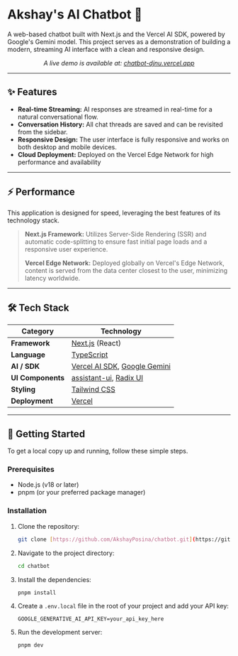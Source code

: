 # Akshay's AI Chatbot 🚀

A web-based chatbot built with Next.js and the Vercel AI SDK, powered by Google's Gemini model. This project serves as a demonstration of building a modern, streaming AI interface with a clean and responsive design.

*<p align="center">A live demo is available at: [chatbot-djnu.vercel.app](https://chatbot-djnu.vercel.app/)</p>*

---

## ✨ Features

- **Real-time Streaming:** AI responses are streamed in real-time for a natural conversational flow.
- **Conversation History:** All chat threads are saved and can be revisited from the sidebar.
- **Responsive Design:** The user interface is fully responsive and works on both desktop and mobile devices.
- **Cloud Deployment:** Deployed on the Vercel Edge Network for high performance and availability

- ---

## ⚡ Performance

This application is designed for speed, leveraging the best features of its technology stack.

> **Next.js Framework:** Utilizes Server-Side Rendering (SSR) and automatic code-splitting to ensure fast initial page loads and a responsive user experience.
>
> **Vercel Edge Network:** Deployed globally on Vercel's Edge Network, content is served from the data center closest to the user, minimizing latency worldwide.

---

## 🛠️ Tech Stack

| Category          | Technology                                                                                             |
| ----------------- | ------------------------------------------------------------------------------------------------------ |
| **Framework** | [Next.js](https://nextjs.org/) (React)                                                                 |
| **Language** | [TypeScript](https://www.typescriptlang.org/)                                                          |
| **AI / SDK** | [Vercel AI SDK](https://sdk.vercel.ai/docs), [Google Gemini](https://ai.google.dev/)                    |
| **UI Components** | [assistant-ui](https://github.com/Yonom/assistant-ui), [Radix UI](https://www.radix-ui.com/)             |
| **Styling** | [Tailwind CSS](https://tailwindcss.com/)                                                               |
| **Deployment** | [Vercel](https://vercel.com/)                                                                          |

---

## 🏁 Getting Started

To get a local copy up and running, follow these simple steps.

### Prerequisites

- Node.js (v18 or later)
- pnpm (or your preferred package manager)

### Installation

1.  Clone the repository:
    ```bash
    git clone [https://github.com/AkshayPosina/chatbot.git](https://github.com/AkshayPosina/chatbot.git)
    ```
2.  Navigate to the project directory:
    ```bash
    cd chatbot
    ```
3.  Install the dependencies:
    ```bash
    pnpm install
    ```
4.  Create a `.env.local` file in the root of your project and add your API key:
    ```
    GOOGLE_GENERATIVE_AI_API_KEY=your_api_key_here
    ```
5.  Run the development server:
    ```bash
    pnpm dev
    ```
